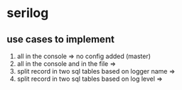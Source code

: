 ﻿# serilog
## use cases to implement
1. all in the console => no config added (master)
1. all in the console and in the file =>
1. split record in two sql tables based on logger name =>
1. split record in two sql tables based on log level =>
